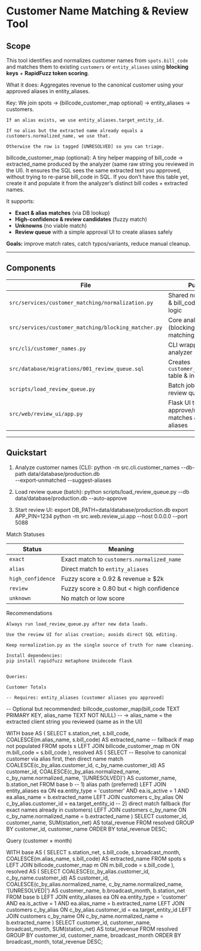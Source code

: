 # Customer Name Matching & Review Tool

## Scope
This tool identifies and normalizes customer names from `spots.bill_code` and matches them to existing `customers` or `entity_aliases` using **blocking keys** + **RapidFuzz token scoring**.

What it does: Aggregates revenue to the canonical customer using your approved aliases in entity_aliases.

Key: We join spots → (billcode_customer_map optional) → entity_aliases → customers.

    If an alias exists, we use entity_aliases.target_entity_id.

    If no alias but the extracted name already equals a customers.normalized_name, we use that.

    Otherwise the row is tagged [UNRESOLVED] so you can triage.

billcode_customer_map (optional): A tiny helper mapping of bill_code → extracted_name produced by the analyzer (same raw string you reviewed in the UI). It ensures the SQL sees the same extracted text you approved, without trying to re-parse bill_code in SQL. If you don’t have this table yet, create it and populate it from the analyzer’s distinct bill codes + extracted names.


It supports:
- **Exact & alias matches** (via DB lookup)
- **High-confidence & review candidates** (fuzzy match)
- **Unknowns** (no viable match)
- **Review queue** with a simple approval UI to create aliases safely

**Goals:** improve match rates, catch typos/variants, reduce manual cleanup.

---

## Components

| File | Purpose |
|------|---------|
| `src/services/customer_matching/normalization.py` | Shared normalization & bill_code parsing logic |
| `src/services/customer_matching/blocking_matcher.py` | Core analyzer (blocking + fuzzy matching) |
| `src/cli/customer_names.py` | CLI wrapper to run the analyzer |
| `src/database/migrations/001_review_queue.sql` | Creates `customer_match_review` table & indexes |
| `scripts/load_review_queue.py` | Batch job to populate review queue |
| `src/web/review_ui/app.py` | Flask UI to approve/reject matches & create aliases |

---

## Quickstart

1. Analyze customer names (CLI):
python -m src.cli.customer_names --db-path data/database/production.db \
  --export-unmatched --suggest-aliases


2. Load review queue (batch):
python scripts/load_review_queue.py --db data/database/production.db --auto-approve


3. Start review UI:
export DB_PATH=data/database/production.db
export APP_PIN=1234
python -m src.web.review_ui.app --host 0.0.0.0 --port 5088

Match Statuses

| Status            | Meaning                                    |
| ----------------- | ------------------------------------------ |
| `exact`           | Exact match to `customers.normalized_name` |
| `alias`           | Direct match to `entity_aliases`           |
| `high_confidence` | Fuzzy score ≥ 0.92 & revenue ≥ \$2k        |
| `review`          | Fuzzy score ≥ 0.80 but < high confidence   |
| `unknown`         | No match or low score                      |

Recommendations

    Always run load_review_queue.py after new data loads.

    Use the review UI for alias creation; avoids direct SQL editing.

    Keep normalization.py as the single source of truth for name cleaning.

    Install dependencies:
    pip install rapidfuzz metaphone Unidecode flask


    Queries:

    Customer Totals

    -- Requires: entity_aliases (customer aliases you approved)
-- Optional but recommended: billcode_customer_map(bill_code TEXT PRIMARY KEY, alias_name TEXT NOT NULL)
--   -> alias_name = the extracted client string you reviewed (same as in the UI)

WITH base AS (
  SELECT
    s.station_net,
    s.bill_code,
    COALESCE(m.alias_name, s.bill_code) AS extracted_name  -- fallback if map not populated
  FROM spots s
  LEFT JOIN billcode_customer_map m
    ON m.bill_code = s.bill_code
),
resolved AS (
  SELECT
    -- Resolve to canonical customer via alias first, then direct name match
    COALESCE(c_by_alias.customer_id, c_by_name.customer_id)    AS customer_id,
    COALESCE(c_by_alias.normalized_name, c_by_name.normalized_name,
             '[UNRESOLVED]')                                   AS customer_name,
    b.station_net
  FROM base b
  -- 1) alias path (preferred)
  LEFT JOIN entity_aliases ea
    ON ea.entity_type = 'customer'
   AND ea.is_active = 1
   AND ea.alias_name = b.extracted_name
  LEFT JOIN customers c_by_alias
    ON c_by_alias.customer_id = ea.target_entity_id
  -- 2) direct match fallback (for exact names already in customers)
  LEFT JOIN customers c_by_name
    ON c_by_name.normalized_name = b.extracted_name
)
SELECT
  customer_id,
  customer_name,
  SUM(station_net) AS total_revenue
FROM resolved
GROUP BY customer_id, customer_name
ORDER BY total_revenue DESC;


Query (customer × month)

WITH base AS (
  SELECT
    s.station_net,
    s.bill_code,
    s.broadcast_month,
    COALESCE(m.alias_name, s.bill_code) AS extracted_name
  FROM spots s
  LEFT JOIN billcode_customer_map m
    ON m.bill_code = s.bill_code
),
resolved AS (
  SELECT
    COALESCE(c_by_alias.customer_id, c_by_name.customer_id)    AS customer_id,
    COALESCE(c_by_alias.normalized_name, c_by_name.normalized_name,
             '[UNRESOLVED]')                                   AS customer_name,
    b.broadcast_month,
    b.station_net
  FROM base b
  LEFT JOIN entity_aliases ea
    ON ea.entity_type = 'customer'
   AND ea.is_active = 1
   AND ea.alias_name = b.extracted_name
  LEFT JOIN customers c_by_alias
    ON c_by_alias.customer_id = ea.target_entity_id
  LEFT JOIN customers c_by_name
    ON c_by_name.normalized_name = b.extracted_name
)
SELECT
  customer_id,
  customer_name,
  broadcast_month,
  SUM(station_net) AS total_revenue
FROM resolved
GROUP BY customer_id, customer_name, broadcast_month
ORDER BY broadcast_month, total_revenue DESC;



